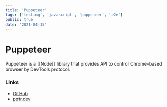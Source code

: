 ```yaml
---
title: 'Puppeteer'
tags: ['testing', 'javascript', 'puppeteer', 'e2e']
public: true
date: '2021-04-15'
---
```


# Puppeteer 

Puppeteer is a [[Node]] library that provides API to control Chrome-based browser by DevTools protocol.

### Links

- [GitHub](https://github.com/puppeteer/puppeteer/)
- [pptr.dev](https://pptr.dev)